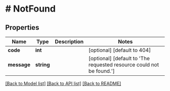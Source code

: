 # # NotFound

## Properties

Name | Type | Description | Notes
------------ | ------------- | ------------- | -------------
**code** | **int** |  | [optional] [default to 404]
**message** | **string** |  | [optional] [default to 'The requested resource could not be found.']

[[Back to Model list]](../../README.md#documentation-for-models) [[Back to API list]](../../README.md#documentation-for-api-endpoints) [[Back to README]](../../README.md)


